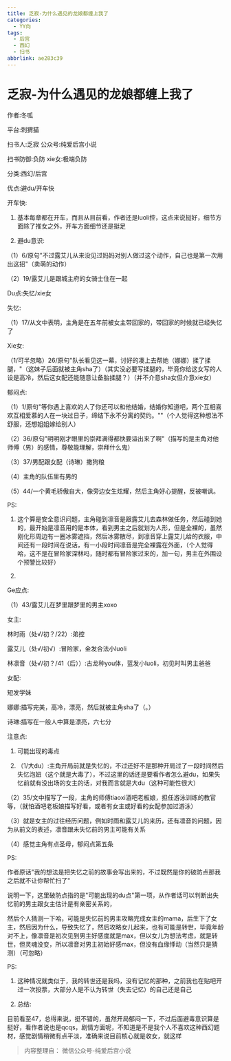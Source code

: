 ```yaml
---
title: 乏寂-为什么遇见的龙娘都缠上我了
categories:
  - YY向
tags:
  - 后宫
  - 西幻
  - 扫书
abbrlink: ae283c39
---
```

# 乏寂-为什么遇见的龙娘都缠上我了
作者:冬呱

平台:刺猬猫

扫书人:乏寂 公众号:纯爱后宫小说

扫书防御:负防 xie女:极端负防

分类:西幻/后宫

优点:避du/开车快

开车快:

1.  基本每章都在开车，而且从目前看，作者还是luoli控，这点来说挺好，细节方面除了推女之外，开车方面细节还是挺足

2.  避du意识:

（1）6/原句"不过露艾儿从来没见过妈妈对别人做过这个动作，自己也是第一次用出这招"（卖萌的动作）

（2）19/露艾儿是跟城主府的女骑士住在一起

Du点:失忆/xie女

失忆:

（1）17/从文中表明，主角是在五年前被女主带回家的，带回家的时候就已经失忆了

Xie女:

（1/可半忽略）26/原句"队长看见这一幕，讨好的凑上去帮她（娜娜）揉了揉腿，"（这妹子后面就被主角sha了）（其实没必要写揉腿的，毕竟你给这女写的人设是高冷，然后这女配还能随意让备胎揉腿？）（并不介意sha女但介意xie女）

郁闷点:

（1）1/原句"等你遇上喜欢的人了你还可以和他结婚，结婚你知道吧，两个互相喜欢互相爱慕的人在一块过日子，缔结下永不分离的契约。""（个人觉得这种想法不舒服，还想姐姐嫁给别人）

（2）36/原句"明明刚才眼里的崇拜满得都快要溢出来了啊"（描写的是主角对他师傅（男）的感情，尊敬能理解，崇拜什么鬼）

（3）37/男配跟女配（诗琳）撒狗粮

（4）主角的队伍里有男的

（5）44/一个黄毛骄傲自大，像旁边女生炫耀，然后主角好心提醒，反被嘲讽。

PS:

1.  这个算是安全意识问题，主角碰到凛音是跟露艾儿去森林做任务，然后碰到她的，最开始是凛音用的是本体，看到男主之后就划为人形，但是全裸的，虽然刚化形周边有一圈冰雾遮挡，然后冰雾散尽，到凛音穿上露艾儿给的衣服，中间还有一段时间在说话，有一小段时间凛音是完全裸露在外面，（个人觉得哈，这不是在冒险家深林吗，随时都有冒险家过来的，加一句，男主在外围设个预警比较好）

2.  

Ge应点:

（1）43/露艾儿在梦里跟梦里的男主xoxo

女主:

林时雨（处√/初？/22）:弟控

露艾儿（处√/初√）:冒险家，金发合法小luoli

林凛音（处√/初？/41（后））:古龙种you体，蓝发小luoli，初见时叫男主爸爸

女配:

短发学妹

娜娜:描写完美，高冷，漂亮，然后就被主角sha了（。）

诗琳:描写在一般人中算是漂亮，六七分

注意点:

1.  可能出现的毒点

2.  （1/大du）:主角开局前就是失忆的，不过还好不是那种开局过了一段时间然后失忆泡妞（这个就是大毒了），不过这里的话还是要看作者怎么避du，如果失忆前就有没出场的女主的话，对我而言就是大du（这种可能性很大）

（2）35/文中描写了一段，主角的师傅tiaoxi酒吧老板娘，担任游泳训练的教官等，（就怕酒吧老板娘描写好看，或者有女主或好看的女配参加过游泳）

（3）就是女主的过往经历问题，例如时雨和露艾儿的来历，还有凛音的问题，因为从前文的表述，凛音跟未失忆前的男主可能有关系

（4）感觉主角有点圣母，郁闷点第五条

PS:

作者原话"我的想法是把失忆之前的故事会写出来的，不过既然是你的破防点那我之后就不让你帮忙扫了"

说明一下，这里破防点指的是"可能出现的du点"第一项，从作者话可以判断出失忆前的男主跟女主估计是有亲密关系的，

然后个人猜测一下哈，可能是失忆前的男主攻略完成女主的mama，后生下了女主，然后因为什么，导致失忆了，然后攻略女儿起来，也有可能是转世，毕竟年龄对不上，像凛音是初次见到男主好感度就是max，但以女儿为想法考虑，就是转世，但灵魂没变，所以凛音对男主初始好感max，但没有血缘悸动（当然只是猜测）（可忽略）

PS:

1.  这种情况就类似于，我的转世还是我吗，没有记忆的那种，之前我也在贴吧开过一次投票，大部分人是不认为转世（失去记忆）的自己还是自己

2.  总结:

目前看至47，总得来说，挺不错的，虽然开局郁闷一下，不过后面避毒意识算是挺好，看作者说也是qcqs，剧情方面呢，不知道是不是我个人不喜欢这种西幻题材，感觉剧情稍微有点平淡，准确来说目前核心就是收女，就这样


> 内容整理自： 微信公众号-纯爱后宫小说